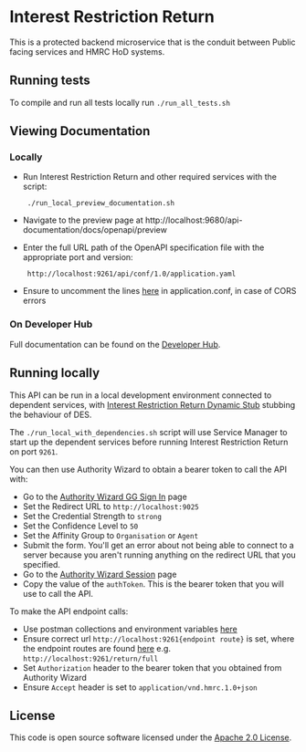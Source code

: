 # Interest Restriction Return

This is a protected backend microservice that is the conduit between Public facing services and HMRC HoD systems.

## Running tests
To compile and run all tests locally run `./run_all_tests.sh`

## Viewing Documentation
### Locally
- Run Interest Restriction Return and other required services with the script:

    ```
     ./run_local_preview_documentation.sh
    ```
- Navigate to the preview page at http://localhost:9680/api-documentation/docs/openapi/preview
- Enter the full URL path of the OpenAPI specification file with the appropriate port and version:

    ```
     http://localhost:9261/api/conf/1.0/application.yaml
    ```
- Ensure to uncomment the lines [here](https://github.com/hmrc/interest-restriction-return/blob/main/conf/application.conf#L60-L63) in application.conf, in case of CORS errors

### On Developer Hub
Full documentation can be found on the [Developer Hub](https://developer.service.hmrc.gov.uk/api-documentation/docs/api/service/interest-restriction-return).

## Running locally
This API can be run in a local development environment connected to dependent services,
with [Interest Restriction Return Dynamic Stub](https://github.com/hmrc/interest-restriction-return-dynamic-stub) stubbing the behaviour of DES.

The `./run_local_with_dependencies.sh` script will use Service Manager to start up
the dependent services before running Interest Restriction Return on port `9261`.

You can then use Authority Wizard to obtain a bearer token to call the API with:
* Go to the [Authority Wizard GG Sign In](http://localhost:9949/auth-login-stub/gg-sign-in) page
* Set the Redirect URL to `http://localhost:9025`
* Set the Credential Strength to `strong`
* Set the Confidence Level to `50`
* Set the Affinity Group to `Organisation` or `Agent`
* Submit the form. You'll get an error about not being able to connect to a server
  because you aren't running anything on the redirect URL that you specified.
* Go to the [Authority Wizard Session](http://localhost:9949/auth-login-stub/session) page
* Copy the value of the `authToken`. This is the bearer token that you will use to call the API.

To make the API endpoint calls:
* Use postman collections and environment variables [here](https://github.com/hmrc/interest-restriction-return-contract-tests/tree/main/postman)
* Ensure correct url `http://localhost:9261{endpoint route}` is set, where the endpoint routes are found [here](https://github.com/hmrc/interest-restriction-return/blob/main/conf/v1.routes) e.g. `http://localhost:9261/return/full` 
* Set `Authorization` header to the bearer token that you obtained from Authority Wizard
* Ensure `Accept` header is set to `application/vnd.hmrc.1.0+json`

## License

This code is open source software licensed under the [Apache 2.0 License]("http://www.apache.org/licenses/LICENSE-2.0.html").
